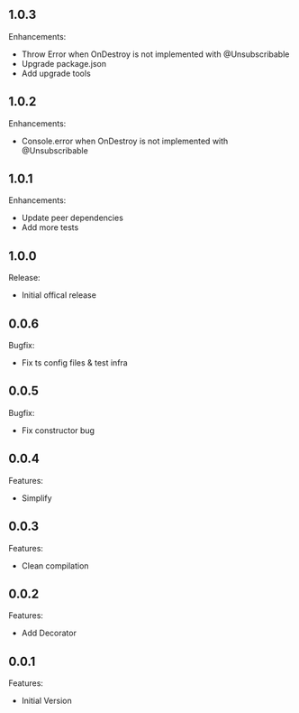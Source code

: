 ## 1.0.3

Enhancements:

* Throw Error when OnDestroy is not implemented with @Unsubscribable
* Upgrade package.json
* Add upgrade tools

## 1.0.2

Enhancements:

* Console.error when OnDestroy is not implemented with @Unsubscribable

## 1.0.1

Enhancements:

* Update peer dependencies
* Add more tests

## 1.0.0

Release:

* Initial offical release

## 0.0.6

Bugfix:

* Fix ts config files & test infra

## 0.0.5

Bugfix:

* Fix constructor bug

## 0.0.4

Features:

* Simplify

## 0.0.3

Features:

* Clean compilation

## 0.0.2

Features:

* Add Decorator

## 0.0.1

Features:

* Initial Version
